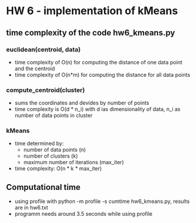 # HW 6 - implementation of kMeans

## time complexity of the code hw6_kmeans.py

### euclidean(centroid, data)
- time complexity of O(n) for computing the distance of one data point and the centroid
- time complexity of O(n*m) for computing the distance for all data points

### compute_centroid(cluster)
- sums the coordinates and devides by number of points
- time complexity is O(d * n_i) with d ias dimensionality of data, n_i as number of data points in cluster

### kMeans
- time determined by:
    - number of data points (n)
    - number of clusters (k)
    - maximum number of iterations (max_iter)
- time complexity: O(n * k *  max_iter)

## Computational time
- using profile with python -m profile -s cumtime hw6_kmeans.py, results are in hw6.txt
- programm needs around 3.5 seconds while using profile